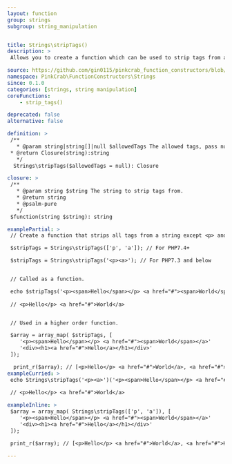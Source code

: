 ```yaml
---
layout: function
group: strings
subgroup: string_manipulation


title: Strings\stripTags()
description: >
 Allows you to create a function which can be used to strip tags from a string. Optional section of allowed tags can be defined. This can either be used as part of a Higher Order Function such as array_map() or as part of a compiled/pipe function.

source: https://github.com/gin0115/pinkcrab_function_constructors/blob/master/src/strings.php#L592
namespace: PinkCrab\FunctionConstructors\Strings
since: 0.1.0
categories: [strings, string manipulation]
coreFunctions: 
    - strip_tags()

deprecated: false
alternative: false

definition: >
 /**
   * @param string|string[]|null $allowedTags The allowed tags, pass null or leave blank for none.
 * @return Closure(string):string
   */
  Strings\stripTags($allowedTags = null): Closure

closure: >
 /**
   * @param string $string The string to strip tags from.
   * @return string
   * @psalm-pure
   */ 
 $function(string $string): string

examplePartial: >
 // Create a function that strips all tags from a string except <p> and <a>

 $stripTags = Strings\stripTags(['p', 'a']); // For PHP7.4+

 $stripTags = Strings\stripTags('<p><a>'); // For PHP7.3 and below


 // Called as a function.

 echo $stripTags('<p><span>Hello</span></p> <a href="#"><span>World</span></a>'); 
 
 // <p>Hello</p> <a href="#">World</a>


 // Used in a higher order function.

 $array = array_map( $stripTags, [
    '<p><span>Hello</span></p> <a href="#"><span>World</span></a>'
    '<div><h1><a href="#">Hello</a></h1></div>'
 ]);

  print_r($array); // [<p>Hello</p> <a href="#">World</a>, <a href="#">Hello</a>]
exampleCurried: >
 echo Strings\stripTags('<p><a>')('<p><span>Hello</span></p> <a href="#"><span>World</span></a>'); 
 
 // <p>Hello</p> <a href="#">World</a>

exampleInline: >
 $array = array_map( Strings\stripTags(['p', 'a']), [
    '<p><span>Hello</span></p> <a href="#"><span>World</span></a>'
    '<div><h1><a href="#">Hello</a></h1></div>'
 ]);

 print_r($array); // [<p>Hello</p> <a href="#">World</a>, <a href="#">Hello</a>]

---
```




